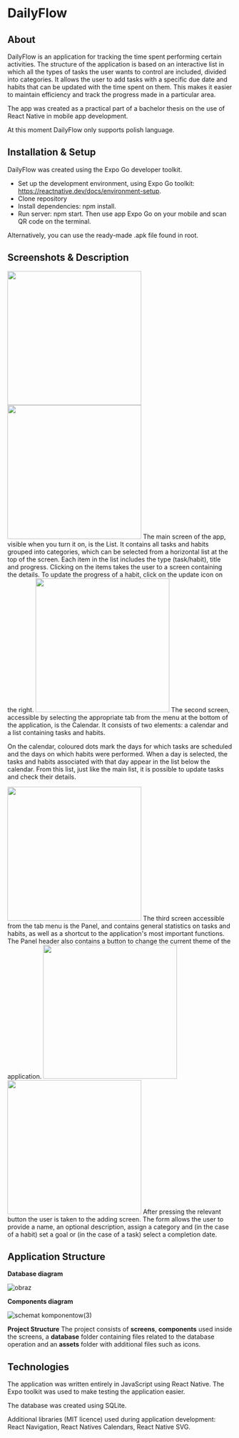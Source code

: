 # DailyFlow
## About
DailyFlow is an application for tracking the time spent performing certain activities. The structure of the application is based on an interactive list in which all the types of tasks the user wants to control are included, divided into categories. It allows the user to add tasks with a specific due date and habits that can be updated with the time spent on them. This makes it easier to maintain efficiency and track the progress made in a particular area.

The app was created as a practical part of a bachelor thesis on the use of React Native in mobile app development.

At this moment DailyFlow only supports polish language.
## Installation & Setup
DailyFlow was created using the Expo Go developer toolkit.

- Set up the development environment, using Expo Go toolkit: https://reactnative.dev/docs/environment-setup.
- Clone repository
- Install dependencies: npm install.
- Run server: npm start. Then use app Expo Go on your mobile and scan QR code on the terminal.

Alternatively, you can use the ready-made .apk file found in root.
## Screenshots & Description
<img src="https://github.com/Gerald212/DailyFlow/assets/98669020/dff53579-e9bd-4dd9-af43-9364b3e9b4f3" width="300"/>
<img src="https://github.com/Gerald212/DailyFlow/assets/98669020/03b3a448-7be1-456b-9a5e-be75e84fb323" width="300"/>
The main screen of the app, visible when you turn it on, is the List. It contains all tasks and habits grouped into categories, which can be selected from a horizontal list at the top of the screen. Each item in the list includes the type (task/habit), title and progress. Clicking on the items takes the user to a screen containing the details. To update the progress of a habit, click on the update icon on the right.

<img src="https://github.com/Gerald212/DailyFlow/assets/98669020/b2fa00f5-b314-4c18-abe9-d17e79f509de" width="300"/>
The second screen, accessible by selecting the appropriate tab from the menu at the bottom of the application, is the Calendar. It consists of two elements: a calendar and a list containing tasks and habits. 

On the calendar, coloured dots mark the days for which tasks are scheduled and the days on which habits were performed. When a day is selected, the tasks and habits associated with that day appear in the list below the calendar. From this list, just like the main list, it is possible to update tasks and check their details.

<img src="https://github.com/Gerald212/DailyFlow/assets/98669020/535da80f-f6a4-4f1a-bbd4-8fefde4508a6" width="300"/>
The third screen accessible from the tab menu is the Panel, and contains general statistics on tasks and habits, as well as a shortcut to the application's most important functions. The Panel header also contains a button to change the current theme of the application.

<img src="https://github.com/Gerald212/DailyFlow/assets/98669020/2e0386f7-1bb9-438e-993e-14ec09ca3980" width="300"/>
<img src="https://github.com/Gerald212/DailyFlow/assets/98669020/39fbd469-bcd1-4f91-a658-e482c194ecaf" width="300"/>
After pressing the relevant button the user is taken to the adding screen. The form allows the user to provide a name, an optional description, assign a category and (in the case of a habit) set a goal or (in the case of a task) select a completion date.



## Application Structure
**Database diagram**

![obraz](https://github.com/Gerald212/DailyFlow/assets/98669020/2a6cb4e7-e5ab-4406-bf52-40a81ec2fb43)

**Components diagram**

![schemat komponentow(3)](https://github.com/Gerald212/DailyFlow/assets/98669020/3f7703a0-e087-4a21-8ad4-62d0e17cd9d6)

**Project Structure**
The project consists of **screens**, **components** used inside the screens, a **database** folder containing files related to the database operation and an **assets** folder with additional files such as icons.
## Technologies
The application was written entirely in JavaScript using React Native. The Expo toolkit was used to make testing the application easier.

The database was created using SQLite.

Additional libraries (MIT licence) used during application development: React Navigation, React Natives Calendars, React Native SVG.

